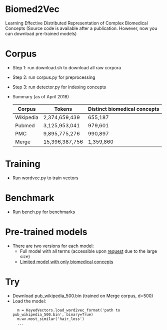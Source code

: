 # Biomed2Vec
Learning Effective Distributed Representation of Complex Biomedical Concepts
(Source code is available after a publication. However, now you can download pre-trained models)

# Corpus
- Step 1: run download.sh to download all raw corpora
- Step 2: run corpus.py for preprocessing
- Step 3: run detector.py for indexing concepts
- Summary (as of April 2018)

    | Corpus        |Tokens         | Distinct biomedical concepts|
    | ------------- | ------------- | ------------- |
    | Wikipedia     | 2,374,659,439 | 655,187       |
    | Pubmed        |3,125,953,041  | 979,601       |
    | PMC           |9,895,775,276  | 990,897       |
    | Merge         |15,396,387,756 | 1,359,860     |
    
# Training
- Run wordvec.py to train vectors

# Benchmark
- Run bench.py for benchmarks

# Pre-trained models
- There are two versions for each model: 
    - Full model with all terms (accessible upon [request](mailto:nhkhai@nii.ac.jp) due to the large size)
    - [Limited model with only biomedical concepts](https://drive.google.com/drive/folders/1VFwaXcBN2fy_fz6Ip68ynfrZMxgJvtgE)
 
# Try
- Download pub_wikipedia_500.bin (trained on Merge corpus, d=500)
- Load the model: 
  ```
    m = KeyedVectors.load_word2vec_format('path to pub_wikipedia_500.bin', binary=True)
    m.wv.most_similar('hair_loss')
    ...
  ```
